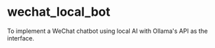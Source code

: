 # wechat_local_bot
To implement a WeChat chatbot using local AI with Ollama's API as the interface. 
